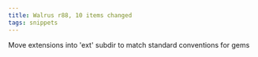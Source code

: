 ```yaml
---
title: Walrus r88, 10 items changed
tags: snippets
---
```


Move extensions into 'ext' subdir to match standard conventions for gems
